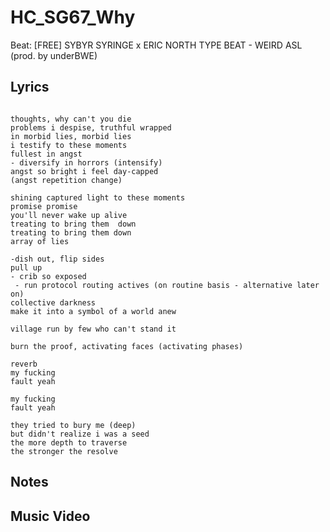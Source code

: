 # HC_SG67_Why

Beat:
[FREE] SYBYR  SYRINGE x ERIC NORTH TYPE BEAT - WEIRD ASL  (prod. by underBWE)

## Lyrics

```

thoughts, why can't you die
problems i despise, truthful wrapped 
in morbid lies, morbid lies 
i testify to these moments
fullest in angst 
- diversify in horrors (intensify)
angst so bright i feel day-capped 
(angst repetition change)

shining captured light to these moments
promise promise
you'll never wake up alive
treating to bring them  down
treating to bring them down
array of lies 

-dish out, flip sides
pull up 
- crib so exposed 
 - run protocol routing actives (on routine basis - alternative later on)
collective darkness
make it into a symbol of a world anew

village run by few who can't stand it

burn the proof, activating faces (activating phases)

reverb
my fucking
fault yeah

my fucking
fault yeah

they tried to bury me (deep)
but didn't realize i was a seed
the more depth to traverse 
the stronger the resolve

```

## Notes

## Music Video




